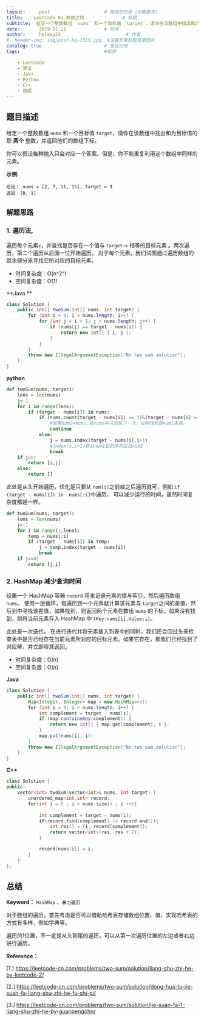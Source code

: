 ```yaml
---
layout:     post   				    # 使用的布局（不需要改）
title:    LeetCode 01.两数之和				# 标题 
subtitle:  给定一个整数数组 `nums` 和一个目标值 `target`，请你在该数组中找出和为目标值的那 **两个** 整数，并返回他们的数组下标。  #副标题
date:       2019-11-21				# 时间
author:     helexy22 						# 作者
#  header-img: img/post-bg-2015.jpg  #这篇文章标题背景图片
catalog: true 						# 是否归档
tags:								#标签

    - Leetcode
	- 算法
	- Java
	- Python
    - C++
	- 数组
---
```


## 题目描述

给定一个整数数组 `nums` 和一个目标值 `target`，请你在该数组中找出和为目标值的那 **两个** 整数，并返回他们的数组下标。

你可以假设每种输入只会对应一个答案。但是，你不能重复利用这个数组中同样的元素。

**示例:**

```
给定： nums = [2, 7, 11, 15], target = 9
返回：[0, 1]
```

## `解题思路`

 ### 1. 遍历法,

遍历每个元素`x`，并查找是否存在一个值与 `target−x` 相等的目标元素 。两次遍历，第二个遍历从后面一位开始遍历。 对于每个元素，我们试图通过遍历数组的其余部分来寻找它所对应的目标元素。 

-  时间复杂度：O(n^2^)
-  空间复杂度：O(1)

**Java ** 

```java
class Solution {
    public int[] twoSum(int[] nums, int target) {
        for (int i = 0; i < nums.length; i++) {
            for (int j = i + 1; j < nums.length; j++) {
                if (nums[j] == target - nums[i]) {
                    return new int[] { i, j };
                }
            }
        }
        throw new IllegalArgumentException("No two sum solution");
    }
}
```

**python**

```python
def twoSum(nums, target):
    lens = len(nums)
    j=-1
    for i in range(lens):
        if (target - nums[i]) in nums: 
            if (nums.count(target - nums[i]) == 1)&(target - nums[i] == nums[i]):
                #如果num2=num1,且nums中只出现了一次，说明找到是num1本身。
                continue
            else:
                j = nums.index(target - nums[i],i+1) 
                #index(x,i+1)是从num1后的序列后找num2                
                break
    if j>0:
        return [i,j]
    else:
        return []
```

此处是从头开始遍历，优化是只要从 `num[i]`之前或之后遍历就可，例如 `if (target - nums[i]) in  nums[:i]`中遍历， 可以减少运行的时间，虽然时间复杂度都是一样。

```python
def twoSum(nums, target):
    lens = len(nums)
    j=-1
    for i in range(1,lens):
        temp = nums[:i]
        if (target - nums[i]) in temp:
            j = temp.index(target - nums[i])
            break
    if j>=0:
        return [j,i]
```

### 2. HashMap 减少查询时间

设置一个  HashMap  容器 `record` 用来记录元素的值与索引，然后遍历数组 `nums`。 使用一层循环，每遍历到一个元素就计算该元素与 `target`之间的差值，然后到中寻找该差值，如果找到，则返回两个元素在数组 `nums` 的下标，如果没有找到，则将当前元素存入 HashMap 中 `(Key:nums[i],Value:i)`。

此处是一次迭代， 在进行迭代并将元素插入到表中的同时，我们还会回过头来检查表中是否已经存在当前元素所对应的目标元素。如果它存在，那我们已经找到了对应解，并立即将其返回。 

- 时间复杂度：O(n)
- 空间复杂度：O(n)

**Java**

```Java
class Solution {
    public int[] twoSum(int[] nums, int target) {
        Map<Integer, Integer> map = new HashMap<>();
        for (int i = 0; i < nums.length; i++) {
            int complement = target - nums[i];
            if (map.containsKey(complement)) {
                return new int[] { map.get(complement), i };
            }
            map.put(nums[i], i);
        }
        throw new IllegalArgumentException("No two sum solution");
    }
}
```

**C++**

```c++
class Solution {
public:
    vector<int> twoSum(vector<int>& nums, int target) {
        unordered_map<int,int> record;
        for(int i = 0 ; i < nums.size() ; i ++){
       
            int complement = target - nums[i];
            if(record.find(complement) != record.end()){
                int res[] = {i, record[complement]};
                return vector<int>(res, res + 2);
            }

            record[nums[i]] = i;
        }
    }
};
```

## 总结

**Keyword：** `HashMap` 、`暴力遍历`

对于数组的遍历，首先考虑是否可以借助哈希表存储数组位置、值，实现哈希表的方式有多样，例如字典等。

遍历的1位置，不一定是从头到尾的遍历，可以从第一次遍历位置的左边或者右边进行遍历。

**Reference：**

[1.] https://leetcode-cn.com/problems/two-sum/solution/liang-shu-zhi-he-by-leetcode-2/ 

[2.] https://leetcode-cn.com/problems/two-sum/solution/dong-hua-tu-jie-suan-fa-liang-shu-zhi-he-fu-shi-pi/ 

[3.] https://leetcode-cn.com/problems/two-sum/solution/jie-suan-fa-1-liang-shu-zhi-he-by-guanpengchn/ 